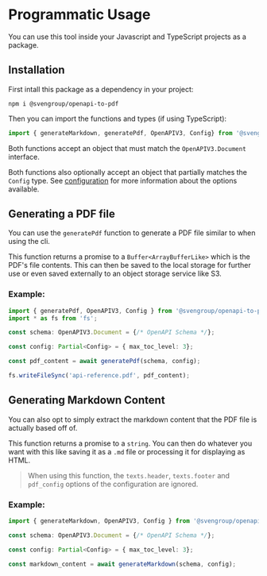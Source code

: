 # Programmatic Usage

You can use this tool inside your Javascript and TypeScript projects as a package.

## Installation

First intall this package as a dependency in your project:

```shell
npm i @svengroup/openapi-to-pdf
```

Then you can import the functions and types (if using TypeScript):

```ts
import { generateMarkdown, generatePdf, OpenAPIV3, Config} from '@svengroup/openapi-to-pdf';
```

Both functions accept an object that must match the `OpenAPIV3.Document` interface.

Both functions also optionally accept an object that partially matches the `Config` type. See [configuration](./Configuration.md) for more information about the options available.

## Generating a PDF file

You can use the `generatePdf` function to generate a PDF file similar to when using the cli. 

This function returns a promise to a `Buffer<ArrayBufferLike>` which is the PDF's file contents. This can then be saved to the local storage for further use or even saved externally to an object storage service like S3.

### Example:

```ts
import { generatePdf, OpenAPIV3, Config } from '@svengroup/openapi-to-pdf';
import * as fs from 'fs';

const schema: OpenAPIV3.Document = {/* OpenAPI Schema */};

const config: Partial<Config> = { max_toc_level: 3};

const pdf_content = await generatePdf(schema, config);

fs.writeFileSync('api-reference.pdf', pdf_content);

```

## Generating Markdown Content

You can also opt to simply extract the markdown content that the PDF file is actually based off of.

This function returns a promise to a `string`. You can then do whatever you want with this like saving it as a `.md` file or processing it for displaying as HTML.

> When using this function, the `texts.header`, `texts.footer` and `pdf_config` options of the configuration are ignored.

### Example:

```ts
import { generateMarkdown, OpenAPIV3, Config } from '@svengroup/openapi-to-pdf';

const schema: OpenAPIV3.Document = {/* OpenAPI Schema */};

const config: Partial<Config> = { max_toc_level: 3};

const markdown_content = await generateMarkdown(schema, config);

```

